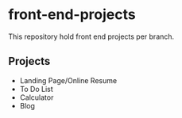 # front-end-projects
This repository hold front end projects per branch.

## Projects
- Landing Page/Online Resume
- To Do List
- Calculator
- Blog
